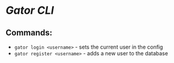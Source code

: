 # **_Gator CLI_**

## Commands:

* `gator login <username>` - sets the current user in the config
* `gator register <username>` - adds a new user to the database